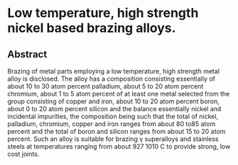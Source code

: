 # Low temperature, high strength nickel based brazing alloys.

## Abstract
Brazing of metal parts employing a low temperature, high strength metal alloy is disclosed. The alloy has a composition consisting essentially of about 10 to 30 atom percent palladium, about 5 to 20 atom percent chromium, about 1 to 5 atom percent of at least one metal selected from the group consisting of copper and iron, about 10 to 20 atom percent boron, about 0 to 20 atom percent silicon and the balance essentially nickel and incidental impurities, the composition being such that the total of nickel, palladium, chromium, copper and iron ranges from about 80 to85 atom percent and the total of boron and silicon ranges from about 15 to 20 atom percent. Such an alloy is suitable for brazing γ superalloys and stainless steels at temperatures ranging from about 927 1010 C to provide strong, low cost joints.